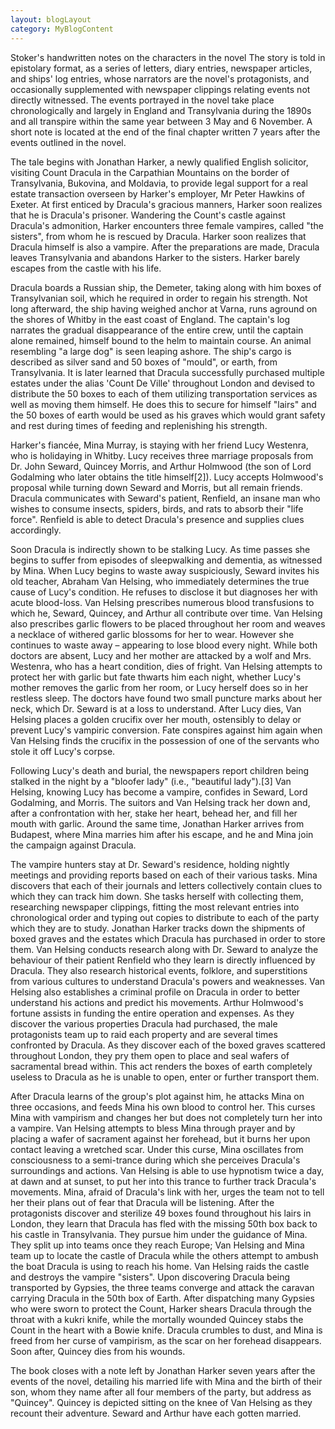```yaml
---
layout: blogLayout
category: MyBlogContent
---
```


Stoker's handwritten notes on the characters in the novel
The story is told in epistolary format, as a series of letters, diary entries, newspaper articles, and ships' log entries, whose narrators are the novel's protagonists, and occasionally supplemented with newspaper clippings relating events not directly witnessed. The events portrayed in the novel take place chronologically and largely in England and Transylvania during the 1890s and all transpire within the same year between 3 May and 6 November. A short note is located at the end of the final chapter written 7 years after the events outlined in the novel.

The tale begins with Jonathan Harker, a newly qualified English solicitor, visiting Count Dracula in the Carpathian Mountains on the border of Transylvania, Bukovina, and Moldavia, to provide legal support for a real estate transaction overseen by Harker's employer, Mr Peter Hawkins of Exeter. At first enticed by Dracula's gracious manners, Harker soon realizes that he is Dracula's prisoner. Wandering the Count's castle against Dracula's admonition, Harker encounters three female vampires, called "the sisters", from whom he is rescued by Dracula. Harker soon realizes that Dracula himself is also a vampire. After the preparations are made, Dracula leaves Transylvania and abandons Harker to the sisters. Harker barely escapes from the castle with his life.

Dracula boards a Russian ship, the Demeter, taking along with him boxes of Transylvanian soil, which he required in order to regain his strength. Not long afterward, the ship having weighed anchor at Varna, runs aground on the shores of Whitby in the east coast of England. The captain's log narrates the gradual disappearance of the entire crew, until the captain alone remained, himself bound to the helm to maintain course. An animal resembling "a large dog" is seen leaping ashore. The ship's cargo is described as silver sand and 50 boxes of "mould", or earth, from Transylvania. It is later learned that Dracula successfully purchased multiple estates under the alias 'Count De Ville' throughout London and devised to distribute the 50 boxes to each of them utilizing transportation services as well as moving them himself. He does this to secure for himself "lairs" and the 50 boxes of earth would be used as his graves which would grant safety and rest during times of feeding and replenishing his strength.

Harker's fiancée, Mina Murray, is staying with her friend Lucy Westenra, who is holidaying in Whitby. Lucy receives three marriage proposals from Dr. John Seward, Quincey Morris, and Arthur Holmwood (the son of Lord Godalming who later obtains the title himself[2]). Lucy accepts Holmwood's proposal while turning down Seward and Morris, but all remain friends. Dracula communicates with Seward's patient, Renfield, an insane man who wishes to consume insects, spiders, birds, and rats to absorb their "life force". Renfield is able to detect Dracula's presence and supplies clues accordingly.

Soon Dracula is indirectly shown to be stalking Lucy. As time passes she begins to suffer from episodes of sleepwalking and dementia, as witnessed by Mina. When Lucy begins to waste away suspiciously, Seward invites his old teacher, Abraham Van Helsing, who immediately determines the true cause of Lucy's condition. He refuses to disclose it but diagnoses her with acute blood-loss. Van Helsing prescribes numerous blood transfusions to which he, Seward, Quincey, and Arthur all contribute over time. Van Helsing also prescribes garlic flowers to be placed throughout her room and weaves a necklace of withered garlic blossoms for her to wear. However she continues to waste away – appearing to lose blood every night. While both doctors are absent, Lucy and her mother are attacked by a wolf and Mrs. Westenra, who has a heart condition, dies of fright. Van Helsing attempts to protect her with garlic but fate thwarts him each night, whether Lucy's mother removes the garlic from her room, or Lucy herself does so in her restless sleep. The doctors have found two small puncture marks about her neck, which Dr. Seward is at a loss to understand. After Lucy dies, Van Helsing places a golden crucifix over her mouth, ostensibly to delay or prevent Lucy's vampiric conversion. Fate conspires against him again when Van Helsing finds the crucifix in the possession of one of the servants who stole it off Lucy's corpse.

Following Lucy's death and burial, the newspapers report children being stalked in the night by a "bloofer lady" (i.e., "beautiful lady").[3] Van Helsing, knowing Lucy has become a vampire, confides in Seward, Lord Godalming, and Morris. The suitors and Van Helsing track her down and, after a confrontation with her, stake her heart, behead her, and fill her mouth with garlic. Around the same time, Jonathan Harker arrives from Budapest, where Mina marries him after his escape, and he and Mina join the campaign against Dracula.

The vampire hunters stay at Dr. Seward's residence, holding nightly meetings and providing reports based on each of their various tasks. Mina discovers that each of their journals and letters collectively contain clues to which they can track him down. She tasks herself with collecting them, researching newspaper clippings, fitting the most relevant entries into chronological order and typing out copies to distribute to each of the party which they are to study. Jonathan Harker tracks down the shipments of boxed graves and the estates which Dracula has purchased in order to store them. Van Helsing conducts research along with Dr. Seward to analyze the behaviour of their patient Renfield who they learn is directly influenced by Dracula. They also research historical events, folklore, and superstitions from various cultures to understand Dracula's powers and weaknesses. Van Helsing also establishes a criminal profile on Dracula in order to better understand his actions and predict his movements. Arthur Holmwood's fortune assists in funding the entire operation and expenses. As they discover the various properties Dracula had purchased, the male protagonists team up to raid each property and are several times confronted by Dracula. As they discover each of the boxed graves scattered throughout London, they pry them open to place and seal wafers of sacramental bread within. This act renders the boxes of earth completely useless to Dracula as he is unable to open, enter or further transport them.

After Dracula learns of the group's plot against him, he attacks Mina on three occasions, and feeds Mina his own blood to control her. This curses Mina with vampirism and changes her but does not completely turn her into a vampire. Van Helsing attempts to bless Mina through prayer and by placing a wafer of sacrament against her forehead, but it burns her upon contact leaving a wretched scar. Under this curse, Mina oscillates from consciousness to a semi-trance during which she perceives Dracula's surroundings and actions. Van Helsing is able to use hypnotism twice a day, at dawn and at sunset, to put her into this trance to further track Dracula's movements. Mina, afraid of Dracula's link with her, urges the team not to tell her their plans out of fear that Dracula will be listening. After the protagonists discover and sterilize 49 boxes found throughout his lairs in London, they learn that Dracula has fled with the missing 50th box back to his castle in Transylvania. They pursue him under the guidance of Mina. They split up into teams once they reach Europe; Van Helsing and Mina team up to locate the castle of Dracula while the others attempt to ambush the boat Dracula is using to reach his home. Van Helsing raids the castle and destroys the vampire "sisters". Upon discovering Dracula being transported by Gypsies, the three teams converge and attack the caravan carrying Dracula in the 50th box of Earth. After dispatching many Gypsies who were sworn to protect the Count, Harker shears Dracula through the throat with a kukri knife, while the mortally wounded Quincey stabs the Count in the heart with a Bowie knife. Dracula crumbles to dust, and Mina is freed from her curse of vampirism, as the scar on her forehead disappears. Soon after, Quincey dies from his wounds.

The book closes with a note left by Jonathan Harker seven years after the events of the novel, detailing his married life with Mina and the birth of their son, whom they name after all four members of the party, but address as "Quincey". Quincey is depicted sitting on the knee of Van Helsing as they recount their adventure. Seward and Arthur have each gotten married.